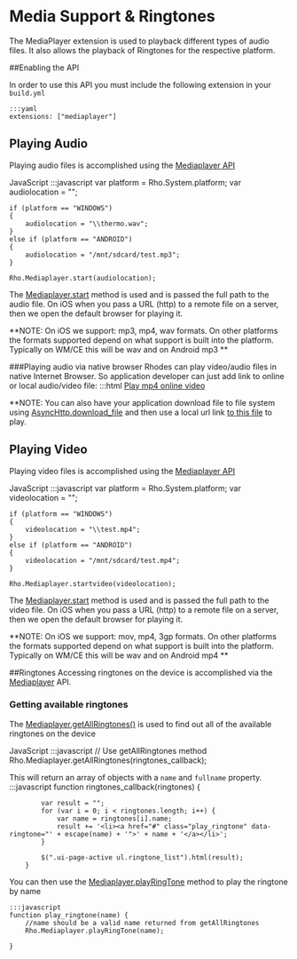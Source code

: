 # Media Support & Ringtones

The MediaPlayer extension is used to playback different types of audio files. It also allows the playback of Ringtones for the respective platform.

##Enabling the API

In order to use this API you must include the following extension in your <code>build.yml</code></p>

	:::yaml
	extensions: ["mediaplayer"]


## Playing Audio
Playing audio files is accomplished using the [Mediaplayer API](../api/mediaplayer)

JavaScript
	:::javascript
	var platform = Rho.System.platform;
	var audiolocation = "";

	if (platform == "WINDOWS")
	{
		audiolocation = "\\thermo.wav";
	}
	else if (platform == "ANDROID")
	{
		audiolocation = "/mnt/sdcard/test.mp3";
	}

	Rho.Mediaplayer.start(audiolocation);

The [Mediaplayer.start](../api/mediaplayer#mstartSTATIC) method is used and is passed the full path to the audio file. On iOS when you pass a URL (http) to a remote file on a server, then we open the default browser for playing it. 

**NOTE: On iOS we support: mp3, mp4, wav formats. On other platforms the formats supported depend on what support is built into the platform. Typically on WM/CE this will be wav and on Android mp3 **

###Playing audio via native browser
Rhodes can play video/audio files in native Internet Browser. So application developer can just add link to online or local audio/video file:
	:::html
	<a href="http://videos3.netprofesseur.com/1/videos/130/BRICOLAGE_Changer_un_joints.mp4">Play mp4 online video</a>

**NOTE: You can also have your application download file to file system using [AsyncHttp.download_file](web_services) and then use a local url link [to this file](#file-system-access) to play.

## Playing Video
Playing video files is accomplished using the [Mediaplayer API](../api/mediaplayer)

JavaScript
	:::javascript
	var platform = Rho.System.platform;
	var videolocation = "";

	if (platform == "WINDOWS")
	{
		videolocation = "\\test.mp4";
	}
	else if (platform == "ANDROID")
	{
		videolocation = "/mnt/sdcard/test.mp4";
	}

	Rho.Mediaplayer.startvideo(videolocation);

The [Mediaplayer.start](../api/mediaplayer#mstartvideoSTATIC) method is used and is passed the full path to the video file. On iOS when you pass a URL (http) to a remote file on a server, then we open the default browser for playing it. 

**NOTE: On iOS we support: mov, mp4, 3gp formats. On other platforms the formats supported depend on what support is built into the platform. Typically on WM/CE this will be wav and on Android mp4 **

##Ringtones
Accessing ringtones on the device is accomplished via the [Mediaplayer](../api/medialplayer) API.

### Getting available ringtones
The [Mediaplayer.getAllRingtones()](../api/mediaplayer#mgetAllRingtonesSTATIC) is used to find out all of the available ringtones on the device 

JavaScript
	:::javascript
	// Use getAllRingtones method
	Rho.Mediaplayer.getAllRingtones(ringtones_callback);

This will return an array of objects with a `name` and `fullname` property.
	:::javascript
	function ringtones_callback(ringtones) {

			var result = "";
			for (var i = 0; i < ringtones.length; i++) {
				var name = ringtones[i].name;
				result += '<li><a href="#" class="play_ringtone" data-ringtone="' + escape(name) + '">' + name + '</a></li>';
			}

			$(".ui-page-active ul.ringtone_list").html(result);
		}

You can then use the [Mediaplayer.playRingTone](../api/mediaplayer#mplayRingToneSTATIC) method to play the ringtone by name

	:::javascript
	function play_ringtone(name) {
		//name should be a valid name returned from getAllRingtones
		Rho.Mediaplayer.playRingTone(name);
		
	}

